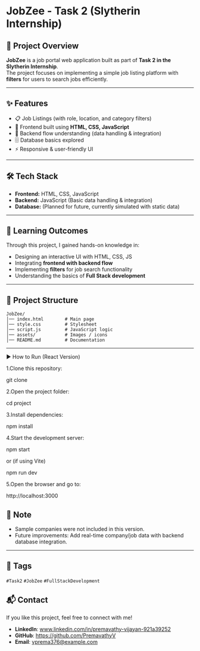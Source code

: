 
# JobZee - Task 2 (Slytherin Internship)

## 📌 Project Overview  
**JobZee** is a job portal web application built as part of **Task 2 in the Slytherin Internship**.  
The project focuses on implementing a simple job listing platform with **filters** for users to search jobs efficiently.  

---

## ✨ Features  
- 📋 Job Listings (with role, location, and category filters)  
- 🎨 Frontend built using **HTML, CSS, JavaScript**  
- 🔄 Backend flow understanding (data handling & integration)  
- 🗄️ Database basics explored  
- ⚡ Responsive & user-friendly UI  

---

## 🛠️ Tech Stack  
- **Frontend:** HTML, CSS, JavaScript  
- **Backend:** JavaScript (Basic data handling & integration)  
- **Database:** (Planned for future, currently simulated with static data)  

---

## 🚀 Learning Outcomes  
Through this project, I gained hands-on knowledge in:  
- Designing an interactive UI with HTML, CSS, JS  
- Integrating **frontend with backend flow**  
- Implementing **filters** for job search functionality  
- Understanding the basics of **Full Stack development**  

---

## 📂 Project Structure  
```
JobZee/
│── index.html        # Main page
│── style.css         # Stylesheet
│── script.js         # JavaScript logic
│── assets/           # Images / icons
│── README.md         # Documentation
```

---

▶️ How to Run (React Version)

1.Clone this repository:

   git clone <repo-link>


2.Open the project folder:

 cd project


3.Install dependencies:

   npm install


4.Start the development server:

   npm start


or (if using Vite)

   npm run dev


5.Open the browser and go to:

   http://localhost:3000



## 📌 Note  
- Sample companies were not included in this version.  
- Future improvements: Add real-time company/job data with backend database integration.  

---

## 🔖 Tags  
`#Task2`  `#JobZee` `#FullStackDevelopment`  

## 📬 Contact
If you like this project, feel free to connect with me!  

- **LinkedIn**: www.linkedin.com/in/premavathy-vijayan-921a39252
- **GitHub**: https://github.com/PremavathyV
- **Email**: vprema376@example.com  

